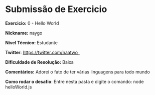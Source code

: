 # Submissão de Exercicio

**Exercicio:** 0 - Hello World

**Nickname:** naygo

**Nível Técnico:** Estudante 

**Twitter**: https://twitter.com/naatwo_

**Dificuldade de Resolução:** Baixa

**Comentários:** Adorei o fato de ter várias linguagens para todo mundo

**Como rodar o desafio**: Entre nesta pasta e digite o comando: node helloWorld.js
